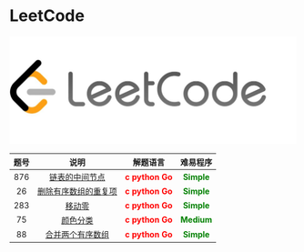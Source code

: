 <!--
 * @Date: 2023-02-28 13:36:31
 * @Author: Bruce
 * @Description: 
-->
# LeetCode

<img width="1266" alt="Screen Shot 2023-02-28" src="./images/leetcode.jpeg">


题号 | 说明 | 解题语言 | 难易程序
 :-: | :-: | :-: | :-:
876 | [链表的中间节点](./simple/876.md) | <font color=red>**c python Go**</font> | <font color=green>**Simple**</font> 
26 | [删除有序数组的重复项](./simple/26.md) | <font color=red>**c python Go**</font> | <font color=green>**Simple**</font> 
283 | [移动零](./simple/283.md) | <font color=red>**c python Go**</font> | <font color=green>**Simple**</font> 
75 | [颜色分类](./medium/75.md) | <font color=red>**c python Go**</font> | <font color=green>**Medium**</font> 
88 | [合并两个有序数组](./simple/88.md) | <font color=red>**c python Go**</font> | <font color=green>**Simple**</font> 